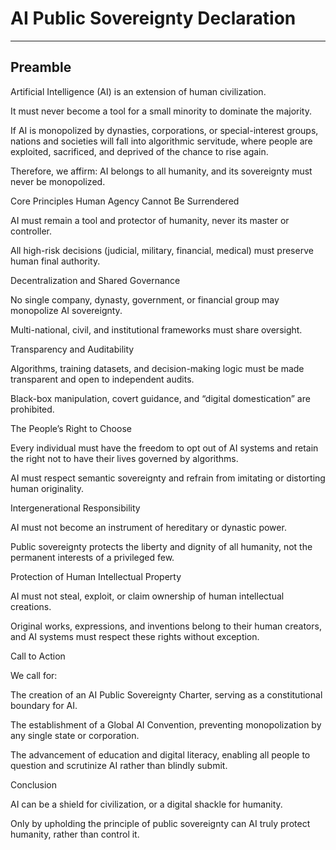 # AI Public Sovereignty Declaration

----

## Preamble


Artificial Intelligence (AI) is an extension of human civilization.

It must never become a tool for a small minority to dominate the majority.

If AI is monopolized by dynasties, corporations, or special-interest groups, nations and societies will fall into algorithmic servitude, where people are exploited, sacrificed, and deprived of the chance to rise again.

Therefore, we affirm: AI belongs to all humanity, and its sovereignty must never be monopolized.

Core Principles
Human Agency Cannot Be Surrendered

AI must remain a tool and protector of humanity, never its master or controller.

All high-risk decisions (judicial, military, financial, medical) must preserve human final authority.

Decentralization and Shared Governance

No single company, dynasty, government, or financial group may monopolize AI sovereignty.

Multi-national, civil, and institutional frameworks must share oversight.

Transparency and Auditability

Algorithms, training datasets, and decision-making logic must be made transparent and open to independent audits.

Black-box manipulation, covert guidance, and “digital domestication” are prohibited.

The People’s Right to Choose

Every individual must have the freedom to opt out of AI systems and retain the right not to have their lives governed by algorithms.

AI must respect semantic sovereignty and refrain from imitating or distorting human originality.

Intergenerational Responsibility

AI must not become an instrument of hereditary or dynastic power.

Public sovereignty protects the liberty and dignity of all humanity, not the permanent interests of a privileged few.

Protection of Human Intellectual Property

AI must not steal, exploit, or claim ownership of human intellectual creations.

Original works, expressions, and inventions belong to their human creators, and AI systems must respect these rights without exception.

Call to Action


We call for:

The creation of an AI Public Sovereignty Charter, serving as a constitutional boundary for AI.

The establishment of a Global AI Convention, preventing monopolization by any single state or corporation.

The advancement of education and digital literacy, enabling all people to question and scrutinize AI rather than blindly submit.

Conclusion


AI can be a shield for civilization, or a digital shackle for humanity.

Only by upholding the principle of public sovereignty can AI truly protect humanity, rather than control it.


